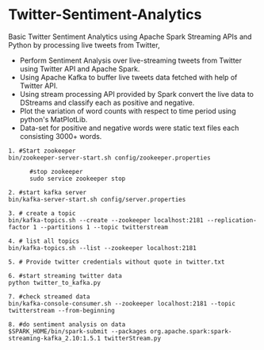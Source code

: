 # Twitter-Sentiment-Analytics
Basic Twitter Sentiment Analytics using Apache Spark Streaming APIs and Python by processing live tweets from Twitter,

* Perform Sentiment Analysis over live-streaming tweets from Twitter using Twitter API and Apache Spark. 
* Using Apache Kafka to buffer live tweets data fetched with help of Twitter API.
* Using stream processing API provided by Spark convert the live data to DStreams and classify each as positive and negative.
* Plot the variation of word counts with respect to time period using python's MatPlotLib.
* Data-set for positive and negative words were static text files each consisting 3000+ words.

```
1. #Start zookeeper
bin/zookeeper-server-start.sh config/zookeeper.properties

      #stop zookeeper
      sudo service zookeeper stop

2. #start kafka server
bin/kafka-server-start.sh config/server.properties

3. # create a topic
bin/kafka-topics.sh --create --zookeeper localhost:2181 --replication-factor 1 --partitions 1 --topic twitterstream

4. # list all topics
bin/kafka-topics.sh --list --zookeeper localhost:2181

5. # Provide twitter credentials without quote in twitter.txt

6. #start streaming twitter data
python twitter_to_kafka.py

7. #check streamed data
bin/kafka-console-consumer.sh --zookeeper localhost:2181 --topic twitterstream --from-beginning

8. #do sentiment analysis on data
$SPARK_HOME/bin/spark-submit --packages org.apache.spark:spark-streaming-kafka_2.10:1.5.1 twitterStream.py
```
